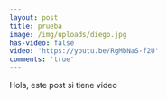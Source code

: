 ```yaml
---
layout: post
title: prueba
image: /img/uploads/diego.jpg
has-video: false
video: 'https://youtu.be/RgMbNaS-f2U'
comments: 'true'
---
```

Hola, este post si tiene video

